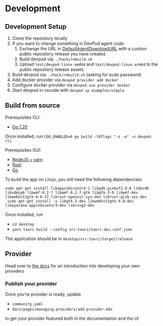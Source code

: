 # Development

## Development Setup

1. Clone the repository locally
2. If you want to change something in DevPod agent code:
   1. Exchange the URL in [DefaultAgentDownloadURL](./pkg/agent/agent.go) with a custom public repository release you have created.
   2. Build devpod via: `./hack/rebuild.sh`
   3. Upload `test/devpod-linux-amd64` and `test/devpod-linux-arm64` to the public repository release assets.
3. Build devpod via: `./hack/rebuild.sh` (asking for sudo password)
4. Add docker provider via `devpod provider add docker`
5. Configure docker provider via `devpod use provider docker`
6. Start devpod in vscode with `devpod up examples/simple`

## Build from source

Prerequisites CLI:
- [Go 1.20](https://go.dev/doc/install)

Once installed, run 
`CGO_ENABLED=0 go build -ldflags "-s -w" -o devpod-cli`

Prerequisites GUI:
- [NodeJS + yarn](https://nodejs.org/en/)
- [Rust](https://www.rust-lang.org/tools/install)
- [Go](https://go.dev/doc/install)

To build the app on Linux, you will need the following dependencies:

```console
sudo apt-get install libappindicator3-1 libgdk-pixbuf2.0-0 libbsd0 libxdmcp6 libwmf-0.2-7 libwmf-0.2-7-gtk libgtk-3-0 libwmf-dev libwebkit2gtk-4.0-37 librust-openssl-sys-dev librust-glib-sys-dev
 sudo apt-get install -y libgtk-3-dev libwebkit2gtk-4.0-dev libayatana-appindicator3-dev librsvg2-dev
```

Once installed, run
- `cd desktop`
- `yarn tauri build --config src-tauri/tauri-dev.conf.json`

The application should be in `desktop/src-tauri/target/release`

## Provider

Head over to [the docs](https://devpod.sh/docs/developing-providers/quickstart) for an introduction into developing your own providers

### Publish your provider

Once you're provider is ready, update

- `community.yaml`
- `docs/pages/managing-providers/add-provider.mdx`

to get your provider featured both in the documentation and the UI
